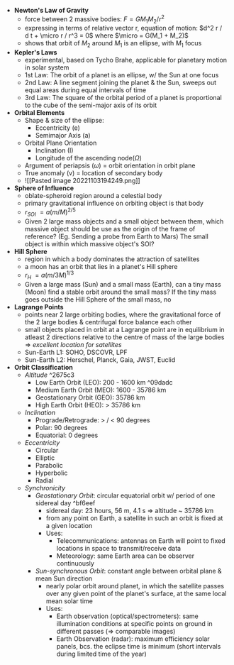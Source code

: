 - **Newton's Law of Gravity**
	- force between 2 massive bodies: $F = G M_1 M_2 / r^2$
	- expressing in terms of relative vector r, equation of motion: $d^2 r / d t + \micro r / r^3 = 0$
	  where $\micro = G(M_1 + M_2)$
	- shows that orbit of $M_2$ around $M_1$ is an ellipse, with $M_1$ focus
- **Kepler's Laws**
	- experimental, based on Tycho Brahe, applicable for planetary motion in solar system
	- 1st Law: The orbit of a planet is an ellipse, w/ the Sun at one focus
	- 2nd Law: A line segment joining the planet & the Sun, sweeps out equal areas during equal intervals of time
	- 3rd Law: The square of the orbital period of a planet is proportional to the cube of the semi-major axis of its orbit
- **Orbital Elements**
	- Shape & size of the ellipse:
		- Eccentricity (e)
		- Semimajor Axis (a)
	- Orbital Plane Orientation
		- Inclination (I)
		- Longitude of the ascending node($\Omega$)
	- Argument of periapsis ($\omega$) = orbit orientation in orbit plane
	- True anomaly (v) = location of secondary body
	- ![[Pasted image 20221103194249.png]]
- **Sphere of Influence**
	- oblate-spheroid region around a celestial body
	- primary gravitational influence on orbiting object is that body
	- $r_{SOI} ~= a(m / M) ^{2/5}$
	- Given 2 large mass objects and a small object between them, which massive object should be use as the origin of the frame of reference? (Eg. Sending a probe from Earth to Mars)
	  The small object is within which massive object's SOI?
- **Hill Sphere**
	- region in which a body dominates the attraction of satellites
	- a moon has an orbit that lies in a planet's Hill sphere
	- $r_H ~= a (m/3M) ^{1/3}$
	- Given a large mass (Sun) and a small mass (Earth), can a tiny mass (Moon) find a stable orbit around the small mass?
	  If the tiny mass goes outside the Hill Sphere of the small mass, no
- **Lagrange Points**
	- points near 2 large orbiting bodies, where the gravitational force of the 2 large bodies & centrifugal force balance each other
	- small objects placed in orbit at a Lagrange point are in equilibrium in atleast 2 directions relative to the centre of mass of the large bodies => *excellent location for satellites*
	- Sun-Earth L1: SOHO, DSCOVR, LPF
	- Sun-Earth L2: Herschel, Planck, Gaia, JWST, Euclid
- **Orbit Classification**
	- *Altitude* ^2675c3
		- Low Earth Orbit (LEO): 200 - 1600 km ^09dadc
		- Medium Earth Orbit (MEO): 1600 - 35786 km
		- Geostationary Orbit (GEO): 35786 km
		- High Earth Orbit (HEO): > 35786 km
	- *Inclination*
		- Prograde/Retrograde: > / < 90 degrees
		- Polar: 90 degrees
		- Equatorial: 0 degrees
	- *Eccentricity*
		- Circular
		- Elliptic
		- Parabolic
		- Hyperbolic
		- Radial
	- *Synchronicity*
		- *Geostationary Orbit*: circular equatorial orbit w/ period of one sidereal day ^bf6eef
			- sidereal day: 23 hours, 56 m, 4.1 s => altitude ~ 35786 km
			- from any point on Earth, a satellite in such an orbit is fixed at a given location
			- Uses:
				- Telecommunications: antennas on Earth will point to fixed locations in space to transmit/receive data
				- Meteorology: same Earth area can be observer continuously
		- *Sun-synchronous Orbit*: constant angle between orbital plane & mean Sun direction
			- nearly polar orbit around planet, in which the satellite passes over any given point of the planet's surface, at the same local mean solar time
			- Uses:
				- Earth observation (optical/spectrometers): same illumination conditions at specific points on ground in different passes (=> comparable images)
				- Earth Observation (radar): maximum efficiency solar panels, bcs. the eclipse time is minimum (short intervals during limited time of the year)